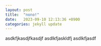 ```yaml
---
layout: post
title:  "nono!"
date:   2023-09-10 12:13:36 +0900
categories: jekyll update
---
```

asdkfjkasdjfkasdjf
asdlkfjaskldfj
asdlkfjasdf
